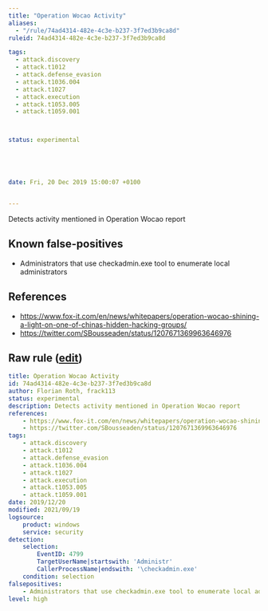 ```yaml
---
title: "Operation Wocao Activity"
aliases:
  - "/rule/74ad4314-482e-4c3e-b237-3f7ed3b9ca8d"
ruleid: 74ad4314-482e-4c3e-b237-3f7ed3b9ca8d

tags:
  - attack.discovery
  - attack.t1012
  - attack.defense_evasion
  - attack.t1036.004
  - attack.t1027
  - attack.execution
  - attack.t1053.005
  - attack.t1059.001



status: experimental





date: Fri, 20 Dec 2019 15:00:07 +0100


---
```


Detects activity mentioned in Operation Wocao report

<!--more-->


## Known false-positives

* Administrators that use checkadmin.exe tool to enumerate local administrators



## References

* https://www.fox-it.com/en/news/whitepapers/operation-wocao-shining-a-light-on-one-of-chinas-hidden-hacking-groups/
* https://twitter.com/SBousseaden/status/1207671369963646976


## Raw rule ([edit](https://github.com/SigmaHQ/sigma/edit/master/rules/windows/builtin/security/win_apt_wocao.yml))
```yaml
title: Operation Wocao Activity
id: 74ad4314-482e-4c3e-b237-3f7ed3b9ca8d
author: Florian Roth, frack113
status: experimental
description: Detects activity mentioned in Operation Wocao report
references:
    - https://www.fox-it.com/en/news/whitepapers/operation-wocao-shining-a-light-on-one-of-chinas-hidden-hacking-groups/
    - https://twitter.com/SBousseaden/status/1207671369963646976
tags:
    - attack.discovery 
    - attack.t1012
    - attack.defense_evasion
    - attack.t1036.004
    - attack.t1027
    - attack.execution
    - attack.t1053.005
    - attack.t1059.001
date: 2019/12/20
modified: 2021/09/19
logsource:
    product: windows
    service: security
detection:
    selection:
        EventID: 4799
        TargetUserName|startswith: 'Administr'
        CallerProcessName|endswith: '\checkadmin.exe'
    condition: selection
falsepositives:
    - Administrators that use checkadmin.exe tool to enumerate local administrators
level: high
```
